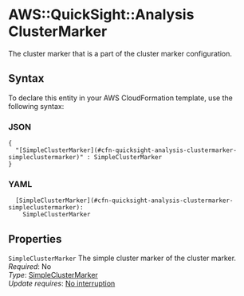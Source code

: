 # AWS::QuickSight::Analysis ClusterMarker<a name="aws-properties-quicksight-analysis-clustermarker"></a>

The cluster marker that is a part of the cluster marker configuration\.

## Syntax<a name="aws-properties-quicksight-analysis-clustermarker-syntax"></a>

To declare this entity in your AWS CloudFormation template, use the following syntax:

### JSON<a name="aws-properties-quicksight-analysis-clustermarker-syntax.json"></a>

```
{
  "[SimpleClusterMarker](#cfn-quicksight-analysis-clustermarker-simpleclustermarker)" : SimpleClusterMarker
}
```

### YAML<a name="aws-properties-quicksight-analysis-clustermarker-syntax.yaml"></a>

```
  [SimpleClusterMarker](#cfn-quicksight-analysis-clustermarker-simpleclustermarker):
    SimpleClusterMarker
```

## Properties<a name="aws-properties-quicksight-analysis-clustermarker-properties"></a>

`SimpleClusterMarker` <a name="cfn-quicksight-analysis-clustermarker-simpleclustermarker"></a>
The simple cluster marker of the cluster marker\.  
_Required_: No  
_Type_: [SimpleClusterMarker](aws-properties-quicksight-analysis-simpleclustermarker.md)  
_Update requires_: [No interruption](https://docs.aws.amazon.com/AWSCloudFormation/latest/UserGuide/using-cfn-updating-stacks-update-behaviors.html#update-no-interrupt)
